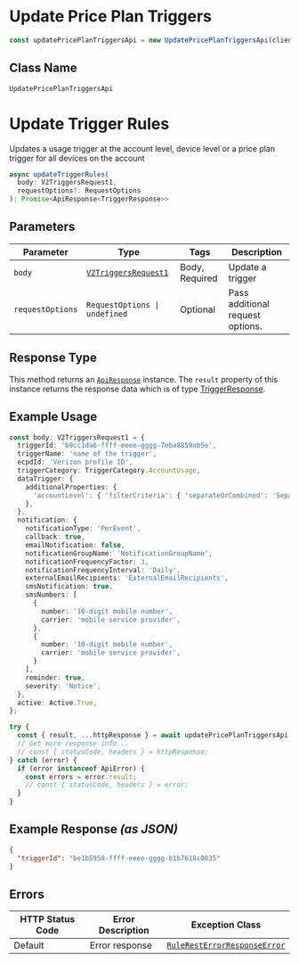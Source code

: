 # Update Price Plan Triggers

```ts
const updatePricePlanTriggersApi = new UpdatePricePlanTriggersApi(client);
```

## Class Name

`UpdatePricePlanTriggersApi`


# Update Trigger Rules

Updates a usage trigger at the account level, device level or a price plan trigger for all devices on the account

```ts
async updateTriggerRules(
  body: V2TriggersRequest1,
  requestOptions?: RequestOptions
): Promise<ApiResponse<TriggerResponse>>
```

## Parameters

| Parameter | Type | Tags | Description |
|  --- | --- | --- | --- |
| `body` | [`V2TriggersRequest1`](../../doc/models/v2-triggers-request-1.md) | Body, Required | Update a trigger |
| `requestOptions` | `RequestOptions \| undefined` | Optional | Pass additional request options. |

## Response Type

This method returns an [`ApiResponse`](../../doc/api-response.md) instance. The `result` property of this instance returns the response data which is of type [TriggerResponse](../../doc/models/trigger-response.md).

## Example Usage

```ts
const body: V2TriggersRequest1 = {
  triggerId: 'b9cc1da6-ffff-eeee-gggg-7eba8859ab5e',
  triggerName: 'name of the trigger',
  ecpdId: 'Verizon profile ID',
  triggerCategory: TriggerCategory.AccountUsage,
  dataTrigger: {
    additionalProperties: {
      'accountLevel': { 'filterCriteria': { 'separateOrCombined': 'Separate', 'accountNames': { 'accountNameList': ['0000123456-00001'] } }, 'condition': { 'comparator': 'gt', 'threshold': 100, 'thresholdUnit': 'KB', 'cycleType': 'Daily' }, 'action': { 'suspend': true, 'suspendDetails': { 'suspendFromAccounts': ['0000123456-00001'], 'suspendDuration': '90', 'suspendOption': 'withBilling', 'threshold': 50, 'thresholdUnit': 'KB' } } }
    },
  },
  notification: {
    notificationType: 'PerEvent',
    callback: true,
    emailNotification: false,
    notificationGroupName: 'NotificationGroupName',
    notificationFrequencyFactor: 3,
    notificationFrequencyInterval: 'Daily',
    externalEmailRecipients: 'ExternalEmailRecipients',
    smsNotification: true,
    smsNumbers: [
      {
        number: '10-digit mobile number',
        carrier: 'mobile service provider',
      },
      {
        number: '10-digit mobile number',
        carrier: 'mobile service provider',
      }
    ],
    reminder: true,
    severity: 'Notice',
  },
  active: Active.True,
};

try {
  const { result, ...httpResponse } = await updatePricePlanTriggersApi.updateTriggerRules(body);
  // Get more response info...
  // const { statusCode, headers } = httpResponse;
} catch (error) {
  if (error instanceof ApiError) {
    const errors = error.result;
    // const { statusCode, headers } = error;
  }
}
```

## Example Response *(as JSON)*

```json
{
  "triggerId": "be1b5958-ffff-eeee-gggg-b1b7618c0035"
}
```

## Errors

| HTTP Status Code | Error Description | Exception Class |
|  --- | --- | --- |
| Default | Error response | [`RuleRestErrorResponseError`](../../doc/models/rule-rest-error-response-error.md) |

